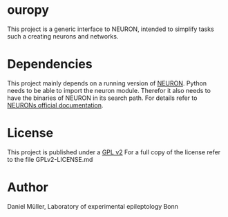 # ouropy

This project is a generic interface to NEURON, intended to simplify tasks such a creating neurons and networks.

# Dependencies

This project mainly depends on a running version of [NEURON](https://www.neuron.yale.edu/neuron/).
Python needs to be able to import the neuron module. Therefor it also needs to have the binaries of NEURON in
its search path. For details refer to [NEURONs official documentation](https://www.neuron.yale.edu/neuron/docs).

# License

This project is published under a [GPL v2](http://www.gnu.org/licenses/gpl-2.0.html)
For a full copy of the license refer to the file GPLv2-LICENSE.md

# Author
Daniel Müller, Laboratory of experimental epileptology Bonn
